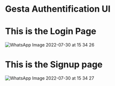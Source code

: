 # Gesta Authentification UI



# This is the Login Page

![WhatsApp Image 2022-07-30 at 15 34 26](https://user-images.githubusercontent.com/72471055/181919193-326937c2-6ae5-41a2-aede-b8b6d418218a.jpeg)

# This is the Signup page

![WhatsApp Image 2022-07-30 at 15 34 27](https://user-images.githubusercontent.com/72471055/181919204-16170500-673c-4d09-8806-0919ed224b2a.jpeg)
